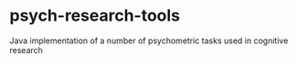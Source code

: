 psych-research-tools
=====================

Java implementation of a number of psychometric tasks used in cognitive research
